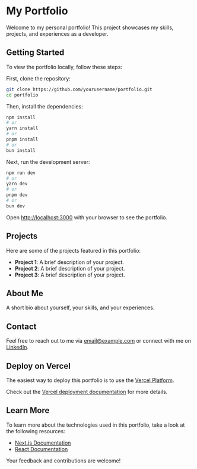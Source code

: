 # My Portfolio

Welcome to my personal portfolio! This project showcases my skills, projects, and experiences as a developer.

## Getting Started

To view the portfolio locally, follow these steps:

First, clone the repository:

```bash
git clone https://github.com/yourusername/portfolio.git
cd portfolio
```

Then, install the dependencies:

```bash
npm install
# or
yarn install
# or
pnpm install
# or
bun install
```

Next, run the development server:

```bash
npm run dev
# or
yarn dev
# or
pnpm dev
# or
bun dev
```

Open [http://localhost:3000](http://localhost:3000) with your browser to see the portfolio.

## Projects

Here are some of the projects featured in this portfolio:

- **Project 1**: A brief description of your project.
- **Project 2**: A brief description of your project.
- **Project 3**: A brief description of your project.

## About Me

A short bio about yourself, your skills, and your experiences.

## Contact

Feel free to reach out to me via [email@example.com](mailto:email@example.com) or connect with me on [LinkedIn](https://www.linkedin.com/in/yourprofile).

## Deploy on Vercel

The easiest way to deploy this portfolio is to use the [Vercel Platform](https://vercel.com/new).

Check out the [Vercel deployment documentation](https://vercel.com/docs) for more details.

## Learn More

To learn more about the technologies used in this portfolio, take a look at the following resources:

- [Next.js Documentation](https://nextjs.org/docs)
- [React Documentation](https://reactjs.org/docs/getting-started.html)

Your feedback and contributions are welcome!

